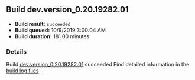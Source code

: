 ## Build dev.version_0.20.19282.01
- **Build result:** `succeeded`
- **Build queued:** 10/9/2019 3:00:04 AM
- **Build duration:** 181.00 minutes
### Details
Build [dev.version_0.20.19282.01](https://winappstudio.visualstudio.com/web/build.aspx?pcguid=a4ef43be-68ce-4195-a619-079b4d9834c2&builduri=vstfs%3a%2f%2f%2fBuild%2fBuild%2f31423) succeeded
Find detailed information in the [build log files]()
